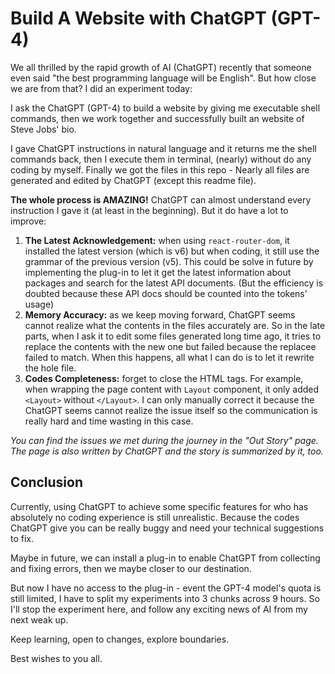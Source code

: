 ﻿# Build A Website with ChatGPT (GPT-4)

We all thrilled by the rapid growth of AI (ChatGPT) recently that someone even said "the best programming language will be English". But how close we are from that? I did an experiment today:

I ask the ChatGPT (GPT-4) to build a website by giving me executable shell commands, then we work together and successfully built an website of Steve Jobs' bio.

I gave ChatGPT instructions in natural language and it returns me the shell commands back, then I execute them in terminal, (nearly) without do any coding by myself. Finally we got the files in this repo - Nearly all files are generated and edited by ChatGPT (except this readme file).

**The whole process is AMAZING!** ChatGPT can almost understand every instruction I gave it (at least in the beginning). But it do have a lot to improve:

1. **The Latest Acknowledgement:** when using `react-router-dom`, it installed the latest version (which is v6) but when coding, it still use the grammar of the previous version (v5). This could be solve in future by implementing the plug-in to let it get the latest information about packages and search for the latest API documents. (But the efficiency is doubted because these API docs should be counted into the tokens' usage)
2. **Memory Accuracy:** as we keep moving forward, ChatGPT seems cannot realize what the contents in the files accurately are. So in the late parts, when I ask it to edit some files generated long time ago, it tries to replace the contents with the new one but failed because the replacee failed to match. When this happens, all what I can do is to let it rewrite the hole file.
3. **Codes Completeness:** forget to close the HTML tags. For example, when wrapping the page content with `Layout` component, it only added `<Layout>` without `</Layout>`. I can only manually correct it because the ChatGPT seems cannot realize the issue itself so the communication is really hard and time wasting in this case.

_You can find the issues we met during the journey in the "Out Story" page. The page is also written by ChatGPT and the story is summarized by it, too._

## Conclusion

Currently, using ChatGPT to achieve some specific features for who has absolutely no coding experience is still unrealistic. Because the codes ChatGPT give you can be really buggy and need your technical suggestions to fix.

Maybe in future, we can install a plug-in to enable ChatGPT from collecting and fixing errors, then we maybe closer to our destination.

But now I have no access to the plug-in - event the GPT-4 model's quota is still limited, I have to split my experiments into 3 chunks across 9 hours. So I'll stop the experiment here, and follow any exciting news of AI from my next weak up.

Keep learning, open to changes, explore boundaries.

Best wishes to you all.
